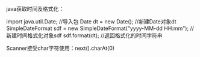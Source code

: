 java获取时间及格式化：

import java.util.Date; 		//导入包
Date dt = new Date(); 	//新建Date对象dt
SimpleDateFormat sdf = new SimpleDateFormat("yyyy-MM-dd HH:mm"); //新建时间格式化对象sdf
sdf.format(dt); //返回格式化的时间字符串

Scanner接受char字符使用：next().charAt(0)
